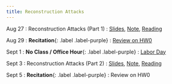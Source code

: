 ```yaml
---
title: Reconstruction Attacks
---
```


Aug 27
: Reconstruction Attacks (Part 1)
  : [Slides](https://drive.google.com/file/d/1Ah26qmHGw4umXBRDZv10q6_zWl3b-tZP/view?usp=sharing), [Note](https://drive.google.com/file/d/1-J8F8i43gwFMi80yf-X84ljWZ1MhEupj/view?usp=sharing), [Reading](https://queue.acm.org/detail.cfm?id=3295691)
  <!-- [Slides](https://drive.google.com/file/d/1d8ZGx58iGmVnLdUma4VaKjUo9VGtZJZo/view?usp=sharing),  -->
  

Aug 29
: **Recitation**{: .label .label-purple}
  : [Review on HW0](https://www.overleaf.com/read/jvnqwqkstwcc#aa214a)

Sept 1
: **No Class / Office Hour**{: .label .label-purple}
  : [Labor Day](https://www.history.com/topics/holidays/labor-day-1)


Sept 3
: Reconstruction Attacks (Part 2)
  : [Slides](https://drive.google.com/file/d/1mx4ueuikAOg4xTG4K0UFgNVCYaVoxL17/view?usp=sharing), [Note](https://drive.google.com/file/d/1-J8F8i43gwFMi80yf-X84ljWZ1MhEupj/view?usp=sharing), [Reading](https://differentialprivacy.org/diffix-attack/)
  
  <!-- [Note](https://drive.google.com/file/d/1-J8F8i43gwFMi80yf-X84ljWZ1MhEupj/view?usp=sharing), [Reading](https://differentialprivacy.org/diffix-attack/) -->

Sept 5
: **Recitation**{: .label .label-purple}
  : Review on HW0
<!-- [Review on HW0](https://www.overleaf.com/read/jnmybqwprryw) -->
